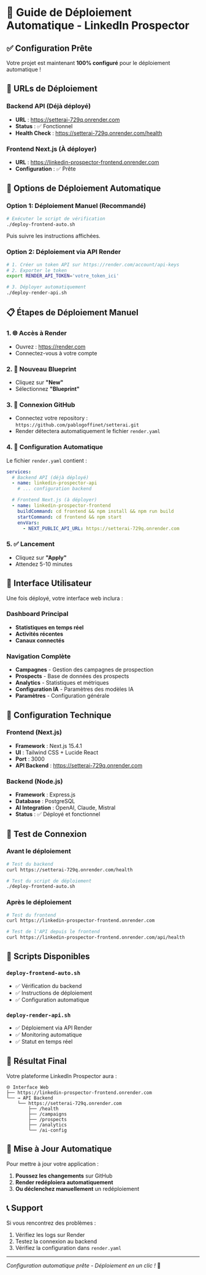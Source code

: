 # 🚀 Guide de Déploiement Automatique - LinkedIn Prospector

## ✅ Configuration Prête

Votre projet est maintenant **100% configuré** pour le déploiement automatique !

## 🎯 URLs de Déploiement

### Backend API (Déjà déployé)
- **URL** : https://setterai-729q.onrender.com
- **Status** : ✅ Fonctionnel
- **Health Check** : https://setterai-729q.onrender.com/health

### Frontend Next.js (À déployer)
- **URL** : https://linkedin-prospector-frontend.onrender.com
- **Configuration** : ✅ Prête

## 🚀 Options de Déploiement Automatique

### Option 1: Déploiement Manuel (Recommandé)
```bash
# Exécuter le script de vérification
./deploy-frontend-auto.sh
```

Puis suivre les instructions affichées.

### Option 2: Déploiement via API Render
```bash
# 1. Créer un token API sur https://render.com/account/api-keys
# 2. Exporter le token
export RENDER_API_TOKEN='votre_token_ici'

# 3. Déployer automatiquement
./deploy-render-api.sh
```

## 📋 Étapes de Déploiement Manuel

### 1. 🌐 Accès à Render
- Ouvrez : https://render.com
- Connectez-vous à votre compte

### 2. 📁 Nouveau Blueprint
- Cliquez sur **"New"**
- Sélectionnez **"Blueprint"**

### 3. 🔗 Connexion GitHub
- Connectez votre repository : `https://github.com/pablogoffinet/setterai.git`
- Render détectera automatiquement le fichier `render.yaml`

### 4. 🔧 Configuration Automatique
Le fichier `render.yaml` contient :
```yaml
services:
  # Backend API (déjà déployé)
  - name: linkedin-prospector-api
    # ... configuration backend

  # Frontend Next.js (à déployer)
  - name: linkedin-prospector-frontend
    buildCommand: cd frontend && npm install && npm run build
    startCommand: cd frontend && npm start
    envVars:
      - NEXT_PUBLIC_API_URL: https://setterai-729q.onrender.com
```

### 5. ✅ Lancement
- Cliquez sur **"Apply"**
- Attendez 5-10 minutes

## 🎨 Interface Utilisateur

Une fois déployé, votre interface web inclura :

### Dashboard Principal
- **Statistiques en temps réel**
- **Activités récentes**
- **Canaux connectés**

### Navigation Complète
- **Campagnes** - Gestion des campagnes de prospection
- **Prospects** - Base de données des prospects
- **Analytics** - Statistiques et métriques
- **Configuration IA** - Paramètres des modèles IA
- **Paramètres** - Configuration générale

## 🔧 Configuration Technique

### Frontend (Next.js)
- **Framework** : Next.js 15.4.1
- **UI** : Tailwind CSS + Lucide React
- **Port** : 3000
- **API Backend** : https://setterai-729q.onrender.com

### Backend (Node.js)
- **Framework** : Express.js
- **Database** : PostgreSQL
- **AI Integration** : OpenAI, Claude, Mistral
- **Status** : ✅ Déployé et fonctionnel

## 🔗 Test de Connexion

### Avant le déploiement
```bash
# Test du backend
curl https://setterai-729q.onrender.com/health

# Test du script de déploiement
./deploy-frontend-auto.sh
```

### Après le déploiement
```bash
# Test du frontend
curl https://linkedin-prospector-frontend.onrender.com

# Test de l'API depuis le frontend
curl https://linkedin-prospector-frontend.onrender.com/api/health
```

## 🚀 Scripts Disponibles

### `deploy-frontend-auto.sh`
- ✅ Vérification du backend
- ✅ Instructions de déploiement
- ✅ Configuration automatique

### `deploy-render-api.sh`
- ✅ Déploiement via API Render
- ✅ Monitoring automatique
- ✅ Statut en temps réel

## 🎉 Résultat Final

Votre plateforme LinkedIn Prospector aura :

```
🌐 Interface Web
├── https://linkedin-prospector-frontend.onrender.com
└── → API Backend
    └── https://setterai-729q.onrender.com
        ├── /health
        ├── /campaigns
        ├── /prospects
        ├── /analytics
        └── /ai-config
```

## 🔄 Mise à Jour Automatique

Pour mettre à jour votre application :
1. **Poussez les changements** sur GitHub
2. **Render redéploiera automatiquement**
3. **Ou déclenchez manuellement** un redéploiement

## 📞 Support

Si vous rencontrez des problèmes :
1. Vérifiez les logs sur Render
2. Testez la connexion au backend
3. Vérifiez la configuration dans `render.yaml`

---

*Configuration automatique prête - Déploiement en un clic !* 🚀 